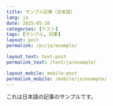 ```yaml
---
title: サンプル記事（日本語）
lang: ja
date: 2025-05-30
categories: [テスト]
tags: [サンプル, 記事]
layout: post
permalink: /pc/ja/example/

layout_text: text-post
permalink_text: /text/ja/example/

layout_mobile: mobile-post
permalink_mobile: /mobile/ja/example/
---
```


これは日本語の記事のサンプルです。
